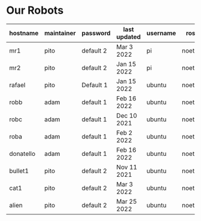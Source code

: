 # Our Robots

| hostname | maintainer | password | last updated | username | ros | OS | known problems |
| -------- | ---------- | -------- | ------------ | -------- | --- | -- | -------------- |
| mr1 | pito | default 2 | Mar 3 2022 | pi | noetic | ubuntu 20.04 | none |
| mr2 | pito | default 2 | Jan 15 2022 | pi | noetic | ubuntu 20.04 | none |
| rafael | pito | Default 1 | Jan 15 2022 | ubuntu | noetic | ubuntu 20.04 | none |
| robb | adam | default 1 | Feb 16 2022 | ubuntu | noetic | ubuntu 20.04 | none |
| robc | adam | default 1 | Dec 10 2021 | ubuntu | noetic | ubuntu 20.04 | none |
| roba | adam | default 1 | Feb 2 2022 | ubuntu | noetic | ubuntu 20.04 | none |
| donatello | adam | default 1 | Feb 16 2022 | ubuntu | noetic | ubuntu 20.04 | none |
| bullet1 | pito | default 2 | Nov 11 2021 | ubuntu | noetic | ubuntu 20.04 | none |
| cat1 | pito | default 2 | Mar 3 2022 | ubuntu | noetic | ubuntu 20.04 | none |
| alien | pito | default 2 | Mar 25 2022 | ubuntu | noetic | ubuntu 20.04 | no lidar |


